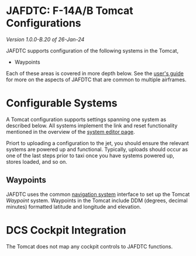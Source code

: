 # JAFDTC: F-14A/B Tomcat Configurations

*Version 1.0.0-B.20 of 26-Jan-24*

JAFDTC supports configuration of the following systems in the Tomcat,

* Waypoints

Each of these areas is covered in more depth below. See the
[user's guide](https://github.com/51st-Vfw/JAFDTC/tree/master/doc)
for more on the aspects of JAFDTC that are common to multiple airframes.

# Configurable Systems

A Tomcat configuration supports settings spanning one system as described below. All systems
implement the link and reset functionality mentioned in the overview of the
[system editor page](https://github.com/51st-Vfw/JAFDTC/tree/master/doc/README.md#system-editor-page).

Priort to uploading a configuration to the jet, you should ensure the relevant systems are
powered up and functional. Typically, uploads should occur as one of the last steps prior to
taxi once you have systems powered up, stores loaded, and so on.

## Waypoints

JAFDTC uses the common
[navigation system](https://github.com/51st-Vfw/JAFDTC/tree/master/doc/README.md#navigation-system-editors)
interface to set up the Tomcat *Waypoint* system. Waypoints in the Tomcat include DDM (degrees,
decimal minutes) formatted latitude and longitude and elevation.

# DCS Cockpit Integration

The Tomcat does not map any cockpit controls to JAFDTC functions.